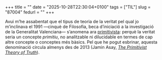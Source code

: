 +++
title = ""
date = "2025-10-28T22:30:04+0100"
tags = ["TIL"]
slug = "87004"
fedurl = ""
+++

Avui m’he assabentat que el tipus de teoria de la veritat pel qual jo m’inclinava el 1991 —cinquè de Filosofia, beca d’iniciació a la investigació de la Generalitat Valenciana— s’anomena ara [primitivista](https://plato.stanford.edu/entries/truth-primitivist/): perquè la veritat seria un concepte *primitiu*, no analitzable ni dilucidable en termes de cap altre concepte o conceptes més bàsics. Pel que he pogut esbrinar, aquesta denominació circula almenys des de 2013 (Jamin Asay, [*The Primitivist Theory of Truth*](https://www.cambridge.org/hk/universitypress/subjects/philosophy/epistemology-and-metaphysics/primitivist-theory-truth)).
